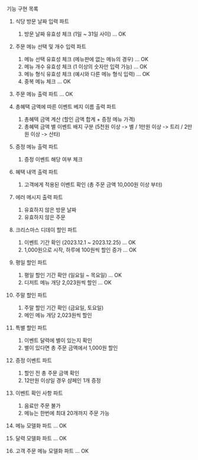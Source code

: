 기능 구현 목록

1. 식당 방문 날짜 입력 파트
    1. 방문 날짜 유효성 체크 (1일 ~ 31일 사이) ... OK


2. 주문 메뉴 선택 및 개수 입력 파트
    1. 메뉴 선택 유효성 체크 (메뉴판에 없는 메뉴의 경우) ... OK
    2. 메뉴 개수 유효성 체크 (1 이상의 숫자만 입력 가능) ... OK
    3. 메뉴 형식 유효성 체크 (예시와 다른 메뉴 형식 입력) ... OK
    4. 중복 메뉴 체크 ... OK


3. 주문 메뉴 출력 파트 ... OK


4. 총혜택 금액에 따른 이벤트 베지 이름 출력 파트
    1. 총혜텍 금액 계산 (할인 금액 합계 + 증정 메뉴 가격)
    2. 총혜택 금액 별 이벤트 배지 구분 (5천원 이상 -> 별 / 1만원 이상 -> 트리 / 2만원 이상 -> 산타)


5. 증정 메뉴 출력 파트
    1. 증정 이벤트 해당 여부 체크


6. 혜택 내역 출력 파트
    1. 고객에게 적용된 이벤트 확인 (총 주문 금액 10,000원 이상 부터)


7. 에러 메시지 출력 파트
    1. 유효하지 않은 방문 날짜
    2. 유효하지 않은 주문


8. 크리스마스 디데이 할인 파트
    1. 이벤트 기간 확인 (2023.12.1 ~ 2023.12.25) ... OK
    2. 1,000원으로 시작, 하루에 100원씩 할인 증가 ... OK


9. 평일 할인 파트
    1. 평일 할인 기간 확안 (일요일 ~ 목요일) ... OK
    2. 디저트 메뉴 개당 2,023원씩 할인 ... OK


10. 주말 할인 파트
    1. 주말 할인 기간 확인 (금요일, 토요일)
    2. 메인 메뉴 개당 2,023원씩 할인


11. 특별 할인 파트
    1. 이벤트 달력에 별이 있는지 확인
    2. 별이 있다면 총 주문 금액에서 1,000원 할인


12. 증정 이벤트 파트
    1. 할인 전 총 주문 금액 확인
    2. 12만원 이상일 경우 샴페인 1개 증정


13. 이벤트 확인 사항 파트
    1. 음료만 주문 불가
    2. 메뉴는 한번에 최대 20개까지 주문 가능


14. 메뉴 모델화 파트 ... OK


15. 달력 모델화 파트 ... OK


16. 고객 주문 메뉴 모델화 파트 ... OK